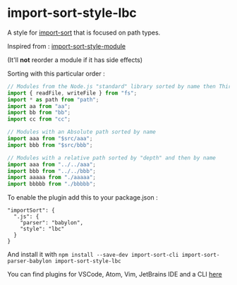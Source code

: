 # import-sort-style-lbc

A style for [import-sort](https://github.com/renke/import-sort) that is focused
on path types.

Inspired from : [import-sort-style-module](https://github.com/renke/import-sort/tree/master/packages/import-sort-style-module)

(It'll **not** reorder a module if it has side effects)

Sorting with this particular order :

```js
// Modules from the Node.js "standard" library sorted by name then Third-party modules sorted by name
import { readFile, writeFile } from "fs";
import * as path from "path";
import aa from "aa";
import bb from "bb";
import cc from "cc";

// Modules with an Absolute path sorted by name
import aaa from "$src/aaa";
import bbb from "$src/bbb";

// Modules with a relative path sorted by "depth" and then by name
import aaa from "../../aaa";
import bbb from "../../bbb";
import aaaaa from "./aaaaa";
import bbbbb from "./bbbbb";
```

To enable the plugin add this to your package.json :

```
"importSort": {
  ".js": {
    "parser": "babylon",
    "style": "lbc"
  }
}
```

And install it with `npm install --save-dev import-sort-cli import-sort-parser-babylon import-sort-style-lbc`

You can find plugins for VSCode, Atom, Vim, JetBrains IDE and a CLI [here](https://github.com/renke/import-sort)
